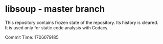 # libsoup - master branch

This repository contains frozen state of the repository.
Its history is cleared. It is used only for static code
analysis with Codacy.

Commit Time: 1706079185
